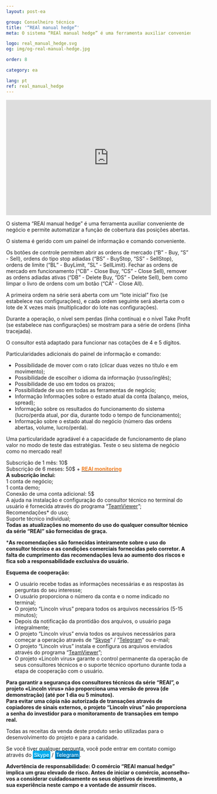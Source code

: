 ```yaml
---
layout: post-ea

group: Сonselheiro técnico
title: '“REAl manual hedge”'
meta: O sistema “REAl manual hedge” é uma ferramenta auxiliar conveniente de negócio e permite automatizar a função de cobertura das posições abertas. Todas as receitas da venda deste produto serão utilizadas para o desenvolvimento do projeto e para a caridade.

logo: real_manual_hedge.svg
og: img/og-real-manual-hedge.jpg

order: 8

category: ea

lang: pt
ref: real_manual_hedge
---
```


<div class="video-container mb-3">
  <iframe class="mx-auto d-block" width="560" height="315" src="https://www.youtube.com/embed/rZQnHByerlY?rel=0&amp;controls=2&amp;showinfo=0" frameborder="0" allow="autoplay; encrypted-media" allowfullscreen> </iframe>
</div>


O sistema “REAl manual hedge” é uma ferramenta auxiliar conveniente de negócio e permite automatizar a função de cobertura das posições abertas.

O sistema é gerido com um painel de informação e comando conveniente.

Os botões de controle permitem abrir as ordens de mercado (“B” - Buy, “S” - Sell), ordens do tipo stop adiadas (“BS” - BuyStop, “SS” - SellStop), ordens de limite (“BL” - BuyLimit, “SL” - SellLimit). Fechar as ordens de mercado em funcionamento (“CB” - Close Buy, “CS” - Close Sell), remover as ordens adiadas ativas (“DB” - Delete Buy, “DS” - Delete Sell), bem como limpar o livro de ordens com um botão (“CA” - Close All).

A primeira ordem na série será aberta com um “lote inicial” fixo (se estabelece nas configurações), e cada ordem seguinte será aberta com o lote de X vezes mais (multiplicador do lote nas configurações).

Durante a operação, o nível sem perdas (linha contínua) e o nível Take Profit (se estabelece nas configurações) se mostram para a série de ordens (linha tracejada).

O consultor está adaptado para funcionar nas cotações de 4 e 5 dígitos.

Particularidades adicionais do painel de informação e comando:

  - Possibilidade de mover com o rato (clicar duas vezes no título e em movimento);
  - Possibilidade de escolher o idioma da informação (russo/inglês);
  - Possibilidade de uso em todos os prazos;
  - Possibilidade de uso em todas as ferramentas de negócio;
  - Informação Informações sobre o estado atual da conta (balanço, meios, spread);
  - Informação sobre os resultados do funcionamento do sistema (lucro/perda atual, por dia, durante todo o tempo de funcionamento);
  - Informação sobre o estado atual do negócio (número das ordens abertas, volume, lucro/perda).
  
Uma particularidade agradável é a capacidade de funcionamento de plano valor no modo de teste das estratégias. Teste o seu sistema de negócio como no mercado real!

Subscrição de 1 mês: 10$  
  Subscrição de 6 meses: 50$ + **<a href="https://lincolnvirus.com/projects/pt/forex/real_monitoring.html" target="_blank"><span style="color:#f07e20">REAl monitoring</span></a>**  
  **A subscrição inclui:**  
  1 conta de negócio;  
  1 conta demo;  
  Conexão de uma conta adicional: 5$  
  A ajuda na instalação e configuração do consultor técnico no terminal do usuário é fornecida através do programa “<a href="https://www.teamviewer.com/" target="_blank">TeamViewer</a>”;  
  Recomendações* do uso;  
  Suporte técnico individual;  
  **Todas as atualizações no momento do uso do qualquer consultor técnico da série “REAl” são fornecidas de graça.**
  
***As recomendações são fornecidas inteiramente sobre o uso do consultor técnico e as condições comerciais fornecidas pelo corretor. A falta de cumprimento das recomendações leva ao aumento dos riscos e fica sob a responsabilidade exclusiva do usuário.**

**Esquema de cooperação:**  

- O usuário recebe todas as informações necessárias e as respostas às perguntas do seu interesse;  
- O usuário proporciona o número da conta e o nome indicado no terminal;  
- O projeto “Lincoln vírus” prepara todos os arquivos necessários (5-15 minutos);  
- Depois da notificação da prontidão dos arquivos, o usuário paga integralmente;  
- O projeto “Lincoln vírus” envia todos os arquivos necessários para começar a operação através de “<a href="skype:chutkoy89?call" target="_blank">Skype</a>” / “<a href="https://t.me/chutkoy" target="_blank">Telegram</a>” ou e-mail;  
- O projeto “Lincoln vírus” instala e configura os arquivos enviados através do programa “<a href="https://www.teamviewer.com/" target="_blank">TeamViewer</a>”;  
- O projeto «Lincoln virus» garante o control permanente da operação de seus consultores técnicos e o suporte técnico oportuno durante toda a etapa de cooperação com o usuário.  

**Para garantir a segurança dos consultores técnicos da série “REAl”, o projeto «Lincoln virus» não proporciona uma versão de prova (de demonstração) (até por 1 dia ou 5 minutos).**  
**Para evitar uma cópia não autorizada de transações através de copiadores de sinais externos, o projeto “Lincoln vírus” não proporciona a senha do investidor para o monitoramento de transações em tempo real.**

Todas as receitas da venda deste produto serão utilizadas para o desenvolvimento do projeto e para a caridade.  

Se você tiver qualquer pergunta, você pode entrar em contato comigo através do <a href="skype:chutkoy89?call" target="_blank"><span style="background-color:#00aff0; color:white; padding:3px; border-radius: 3px">Skype</span></a> / <a href="https://t.me/chutkoy" target="_blank"><span style="background-color:#0088cc; color:white; padding:3px; border-radius: 3px">Telegram</span></a>.

**Advertência de responsabilidade: O comércio “REAl manual hedge” implica um grau elevado de risco. Antes de iniciar o comércio, aconselho-vos a considerar cuidadosamente os seus objetivos de investimento, a sua experiência neste campo e a vontade de assumir riscos.**
